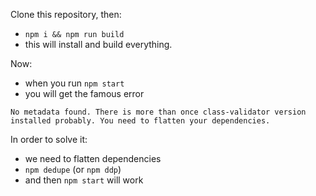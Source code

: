 Clone this repository, then:

* `npm i && npm run build`
* this will install and build everything.

Now:
* when you run `npm start`
* you will get the famous error

````
No metadata found. There is more than once class-validator version installed probably. You need to flatten your dependencies.
````

In order to solve it:
* we need to flatten dependencies
* `npm dedupe` (or `npm ddp`)
* and then `npm start` will work